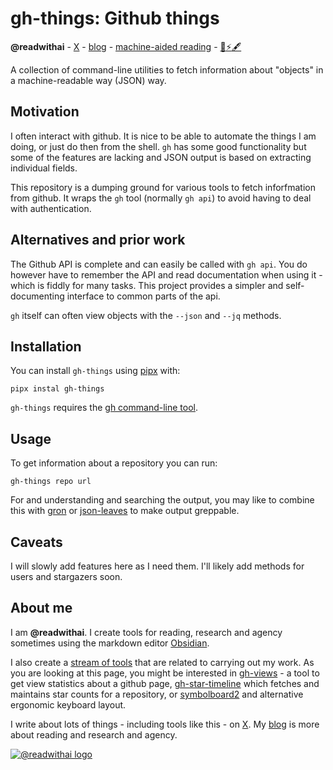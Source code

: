 # gh-things: Github things
**@readwithai** - [X](https://x.com/readwithai) - [blog](https://readwithai.substack.com/) - [machine-aided reading](https://www.reddit.com/r/machineAidedReading/) - [📖](https://readwithai.substack.com/p/what-is-reading-broadly-defined
)[⚡️](https://readwithai.substack.com/s/technical-miscellany)[🖋️](https://readwithai.substack.com/p/note-taking-with-obsidian-much-of)

A collection of command-line utilities to fetch information about "objects" in a machine-readable way (JSON) way.

## Motivation
I often interact with github. It is nice to be able to automate the things I am doing, or just do then from the shell. `gh` has some good functionality but some of the features are lacking and JSON output is based on extracting individual fields.

This repository is a dumping ground for various tools to fetch inforfmation from github. It wraps the `gh` tool (normally `gh api`) to avoid having to deal with authentication.

## Alternatives and prior work
The Github API is complete and can easily be called with `gh api`. You do however have to remember the API and read documentation when using it - which is fiddly for many tasks. This project provides a simpler and self-documenting interface to common parts of the api.

`gh` itself can often view objects with the `--json` and `--jq` methods.

## Installation
You can install `gh-things` using [pipx](https://github.com/pypa/pipx) with:
```
pipx instal gh-things
```

`gh-things` requires the [gh command-line tool](https://github.com/cli/cli).

## Usage
To get information about a repository you can run:

```
gh-things repo url
```

For and understanding and searching the output, you may like to combine this with [gron](https://github.com/tomnomnom/gron) or [json-leaves](https://github.com/talwrii/json-leaves) to make output greppable.


## Caveats
I will slowly add features here as I need them. I'll likely add methods for users and stargazers soon.

## About me
I am **@readwithai**. I create tools for reading, research and agency sometimes using the markdown editor [Obsidian](https://readwithai.substack.com/p/what-exactly-is-obsidian).

I also create a [stream of tools](https://readwithai.substack.com/p/my-productivity-tools) that are related to carrying out my work. As you are looking at this page, you might be interested in [gh-views](https://github.com/talwrii/gh-views) - a tool to get view statistics about a github page, [gh-star-timeline](https://github.com/talwrii/gh-star-timeline) which fetches and maintains star counts for a repository, or [symbolboard2](https://github.com/talwrii/symbolboard2) and alternative ergonomic keyboard layout.

I write about lots of things - including tools like this - on [X](https://x.com/readwithai).
My [blog](https://readwithai.substack.com/) is more about reading and research and agency.

[![@readwithai logo](./logo.png)](https://readwithai.substack.com/)
